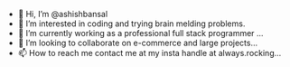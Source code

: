 - 👋 Hi, I’m @ashishbansal
- 👀 I’m interested in coding and trying brain melding problems.
- 🌱 I’m currently working as a professional full stack programmer ...
- 💞️ I’m looking to collaborate on e-commerce and large projects...
- 📫 How to reach me contact me at my insta handle at always.rocking...

<!---
ashishbansalmbm/ashishbansalmbm is a ✨ special ✨ repository because its `README.md` (this file) appears on your GitHub profile.
You can click the Preview link to take a look at your changes.
--->
